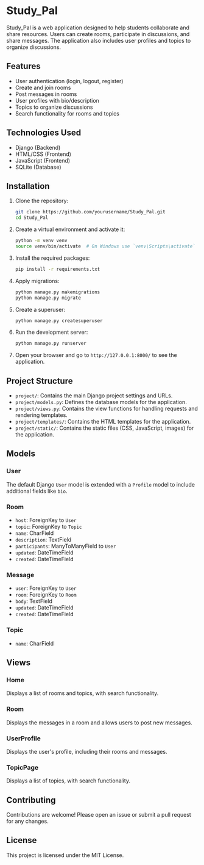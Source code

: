 # Study_Pal

Study_Pal is a web application designed to help students collaborate and share resources. Users can create rooms, participate in discussions, and share messages. The application also includes user profiles and topics to organize discussions.

## Features

- User authentication (login, logout, register)
- Create and join rooms
- Post messages in rooms
- User profiles with bio/description
- Topics to organize discussions
- Search functionality for rooms and topics

## Technologies Used

- Django (Backend)
- HTML/CSS (Frontend)
- JavaScript (Frontend)
- SQLite (Database)

## Installation

1. Clone the repository:
    ```sh
    git clone https://github.com/yourusername/Study_Pal.git
    cd Study_Pal
    ```

2. Create a virtual environment and activate it:
    ```sh
    python -m venv venv
    source venv/bin/activate  # On Windows use `venv\Scripts\activate`
    ```

3. Install the required packages:
    ```sh
    pip install -r requirements.txt
    ```

4. Apply migrations:
    ```sh
    python manage.py makemigrations
    python manage.py migrate
    ```

5. Create a superuser:
    ```sh
    python manage.py createsuperuser
    ```

6. Run the development server:
    ```sh
    python manage.py runserver
    ```

7. Open your browser and go to `http://127.0.0.1:8000/` to see the application.

## Project Structure

- `project/`: Contains the main Django project settings and URLs.
- `project/models.py`: Defines the database models for the application.
- `project/views.py`: Contains the view functions for handling requests and rendering templates.
- `project/templates/`: Contains the HTML templates for the application.
- `project/static/`: Contains the static files (CSS, JavaScript, images) for the application.

## Models

### User

The default Django `User` model is extended with a `Profile` model to include additional fields like `bio`.

### Room

- `host`: ForeignKey to `User`
- `topic`: ForeignKey to `Topic`
- `name`: CharField
- `description`: TextField
- `participants`: ManyToManyField to `User`
- `updated`: DateTimeField
- `created`: DateTimeField

### Message

- `user`: ForeignKey to `User`
- `room`: ForeignKey to `Room`
- `body`: TextField
- `updated`: DateTimeField
- `created`: DateTimeField

### Topic

- `name`: CharField

## Views

### Home

Displays a list of rooms and topics, with search functionality.

### Room

Displays the messages in a room and allows users to post new messages.

### UserProfile

Displays the user's profile, including their rooms and messages.

### TopicPage

Displays a list of topics, with search functionality.

## Contributing

Contributions are welcome! Please open an issue or submit a pull request for any changes.

## License

This project is licensed under the MIT License.